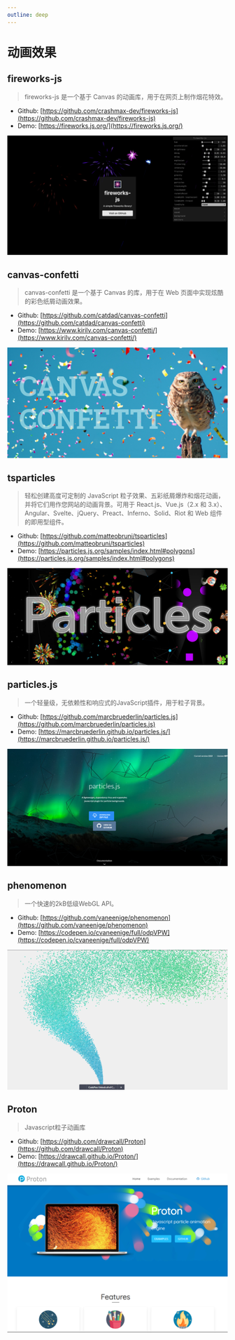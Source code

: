 ```yaml
---
outline: deep
---
```


# 动画效果

## fireworks-js

> fireworks-js 是一个基于 Canvas 的动画库，用于在网页上制作烟花特效。

- Github: [https://github.com/crashmax-dev/fireworks-js](https://github.com/crashmax-dev/fireworks-js)
- Demo: [https://fireworks.js.org/](https://fireworks.js.org/)

![640 (5)](https://raw.githubusercontent.com/onesmail/onesmail.github.io/master/src/assset/images/640%20(5).png)

## canvas-confetti

> canvas-confetti 是一个基于 Canvas 的库，用于在 Web 页面中实现炫酷的彩色纸屑动画效果。

- Github: [https://github.com/catdad/canvas-confetti](https://github.com/catdad/canvas-confetti)
- Demo: [https://www.kirilv.com/canvas-confetti/](https://www.kirilv.com/canvas-confetti/)

![640 (3)](https://raw.githubusercontent.com/onesmail/onesmail.github.io/master/src/assset/images/640%20(3).png)

## tsparticles

> 轻松创建高度可定制的 JavaScript 粒子效果、五彩纸屑爆炸和烟花动画，并将它们用作您网站的动画背景。可用于 React.js、Vue.js（2.x 和 3.x）、Angular、Svelte、jQuery、Preact、Inferno、Solid、Riot 和 Web 组件的即用型组件。

- Github: [https://github.com/matteobruni/tsparticles](https://github.com/matteobruni/tsparticles)
- Demo: [https://particles.js.org/samples/index.html#polygons](https://particles.js.org/samples/index.html#polygons)

![0b2e31ff-aef0-45de-99ab-938bae64a744](https://raw.githubusercontent.com/onesmail/onesmail.github.io/master/src/assset/images/0b2e31ff-aef0-45de-99ab-938bae64a744.jpg)

## particles.js

> 一个轻量级，无依赖性和响应式的JavaScript插件，用于粒子背景。

- Github: [https://github.com/marcbruederlin/particles.js](https://github.com/marcbruederlin/particles.js)
- Demo: [https://marcbruederlin.github.io/particles.js/](https://marcbruederlin.github.io/particles.js/)

![微信截图_20230609192851](https://raw.githubusercontent.com/onesmail/onesmail.github.io/master/src/assset/images/%E5%BE%AE%E4%BF%A1%E6%88%AA%E5%9B%BE_20230609192851.png)

## phenomenon

> 一个快速的2kB低级WebGL API。

- Github: [https://github.com/vaneenige/phenomenon](https://github.com/vaneenige/phenomenon)
- Demo: [https://codepen.io/cvaneenige/full/odpVPW](https://codepen.io/cvaneenige/full/odpVPW)

![微信截图_20230609193118](https://raw.githubusercontent.com/onesmail/onesmail.github.io/master/src/assset/images/%E5%BE%AE%E4%BF%A1%E6%88%AA%E5%9B%BE_20230609193118.png)

## Proton

> Javascript粒子动画库

- Github: [https://github.com/drawcall/Proton](https://github.com/drawcall/Proton)
- Demo: [https://drawcall.github.io/Proton/](https://drawcall.github.io/Proton/)

![20230609193246](https://raw.githubusercontent.com/onesmail/onesmail.github.io/master/src/assset/images/20230609193246.png)